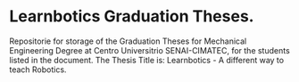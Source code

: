 # Learnbotics Graduation Theses.
Repositorie for storage of the Graduation Theses for Mechanical Engineering Degree at Centro Universitrio SENAI-CIMATEC, for the students listed in the document.
The Thesis Title is: Learnbotics - A different way to teach Robotics.
